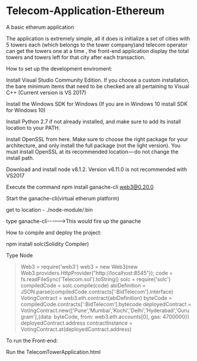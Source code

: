 # Telecom-Application-Ethereum
A basic etherum application


The application is extremely simple, all it does is initialize a set of cities with 5 towers each (which belongs to the tower company)and telecom operator can get the towers one at a time , the front-end application display the total towers and towers left for that city after each transaction.

How to set up the development enviroment:

Install Visual Studio Community Edition. If you choose a custom installation, the bare minimum items that need to be checked are all pertaining to Visual C++ (Current version is VS 2017)


Install the Windows SDK for Windows (If you are in Windows 10 install SDK for Windows 10)


Install Python 2.7 if not already installed, and make sure to add its install location to your PATH.


Install OpenSSL from here. Make sure to choose the right package for your architecture, and only install the full package (not the light version). You must install OpenSSL at its recommended location — do not change the install path.


Download and install node v8.1.2. Version v6.11.0 is not recommended with VS2017


Execute the command npm install ganache-cli web3@0.20.0

Start the ganache-cli(virtual etherum platform)

get to location - ./node-module/.bin

type ganache-cli----->This would fire up the ganache


How to compile and deploy the project:

npm install solc(Solidity Compiler)

Type Node

> Web3 = require('web3')
> web3 = new Web3(new Web3.providers.HttpProvider("http://localhost:8545"));
> code = fs.readFileSync('Telecom.sol').toString()
> solc = require('solc')
> compiledCode = solc.compile(code)
> abiDefinition = JSON.parse(compiledCode.contracts[':BidTelecom'].interface)
> VotingContract = web3.eth.contract(abiDefinition)
> byteCode = compiledCode.contracts[':BidTelecom'].bytecode
> deployedContract = VotingContract.new(['Pune','Mumbai','Kochi','Delhi','Hyderabad','Gurugram'],{data: byteCode, from: web3.eth.accounts[0], gas: 4700000})
> deployedContract.address
> contractInstance = VotingContract.at(deployedContract.address)

To run the Front-end:

Run the TelecomTowerApplication.html

